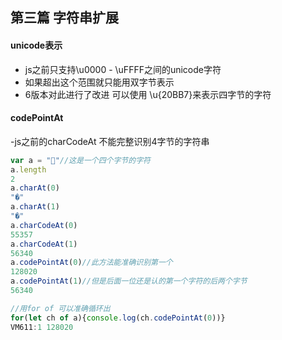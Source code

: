 ## 第三篇  字符串扩展
#### unicode表示
- js之前只支持\u0000 - \uFFFF之间的unicode字符
- 如果超出这个范围就只能用双字节表示
- 6版本对此进行了改进 可以使用 \u{20BB7}来表示四字节的字符

#### codePointAt
-js之前的charCodeAt 不能完整识别4字节的字符串

``` javascript
var a = "🐔"//这是一个四个字节的字符
a.length
2
a.charAt(0)
"�"
a.charAt(1)
"�"
a.charCodeAt(0)
55357
a.charCodeAt(1)
56340
a.codePointAt(0)//此方法能准确识别第一个
128020
a.codePointAt(1)//但是后面一位还是认的第一个字符的后两个字节
56340

//用for of 可以准确循环出
for(let ch of a){console.log(ch.codePointAt(0))}
VM611:1 128020



```
